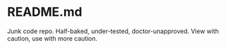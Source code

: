 # README.md

Junk code repo. Half-baked, under-tested, doctor-unapproved. View with caution,
use with more caution.
